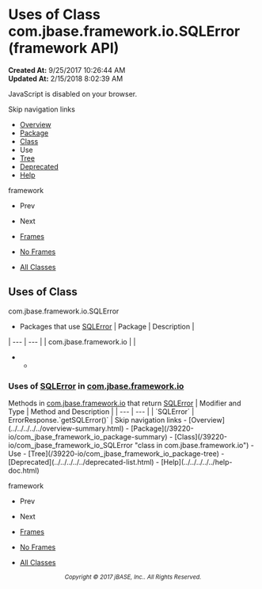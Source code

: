 # Uses of Class com.jbase.framework.io.SQLError (framework   API)

**Created At:** 9/25/2017 10:26:44 AM  
**Updated At:** 2/15/2018 8:02:39 AM  

<script type="text/javascript"><!--
    try {
        if (location.href.indexOf('is-external=true') == -1) {
            parent.document.title="Uses of Class com.jbase.framework.io.SQLError (framework   API)";
        }
    }
    catch(err) {
    }
//--></script><noscript><div>JavaScript is disabled on your browser.</div></noscript><!-- ========= START OF TOP NAVBAR ======= -->
<!--   -->
Skip navigation links
<!--   -->
- [Overview](../../../../../overview-summary.html)
- [Package](/39220-io/com_jbase_framework_io_package-summary)
- [Class](/39220-io/com_jbase_framework_io_SQLError "class in com.jbase.framework.io")
- Use
- [Tree](/39220-io/com_jbase_framework_io_package-tree)
- [Deprecated](../../../../../deprecated-list.html)
- [Help](../../../../../help-doc.html)


framework <br>

- Prev
- Next


- [Frames](../../../../../index.html?com/jbase/framework/io/class-use//39223-class-use/com_jbase_framework_io_class-use_SQLError)
- [No Frames](/39223-class-use/com_jbase_framework_io_class-use_SQLError)


- [All Classes](../../../../../allclasses-noframe.html)


<script type="text/javascript"><!--
  allClassesLink = document.getElementById("allclasses_navbar_top");
  if(window==top) {
    allClassesLink.style.display = "block";
  }
  else {
    allClassesLink.style.display = "none";
  }
  //--></script>
<!--   -->
<!-- ========= END OF TOP NAVBAR ========= -->
## Uses of Class
com.jbase.framework.io.SQLError

- <caption><span>Packages that use <a href="/39220-io/com_jbase_framework_io_SQLError" title="class in com.jbase.framework.io">SQLError</a></span><span class="tabEnd"> </span></caption>| Package | Description |
| --- | --- |
| com.jbase.framework.io |   |
- - <!--   -->
### Uses of [SQLError](/39220-io/com_jbase_framework_io_SQLError "class in com.jbase.framework.io") in [com.jbase.framework.io](/39220-io/com_jbase_framework_io_package-summary)


<caption><span>Methods in <a href="/39220-io/com_jbase_framework_io_package-summary">com.jbase.framework.io</a> that return <a href="/39220-io/com_jbase_framework_io_SQLError" title="class in com.jbase.framework.io">SQLError</a></span><span class="tabEnd"> </span></caption>| Modifier and Type | Method and Description |
| --- | --- |
| `SQLError` | ErrorResponse.`getSQLError()`  |
<!-- ======= START OF BOTTOM NAVBAR ====== -->
<!--   -->
Skip navigation links
<!--   -->
- [Overview](../../../../../overview-summary.html)
- [Package](/39220-io/com_jbase_framework_io_package-summary)
- [Class](/39220-io/com_jbase_framework_io_SQLError "class in com.jbase.framework.io")
- Use
- [Tree](/39220-io/com_jbase_framework_io_package-tree)
- [Deprecated](../../../../../deprecated-list.html)
- [Help](../../../../../help-doc.html)


framework <br>

- Prev
- Next


- [Frames](../../../../../index.html?com/jbase/framework/io/class-use//39223-class-use/com_jbase_framework_io_class-use_SQLError)
- [No Frames](/39223-class-use/com_jbase_framework_io_class-use_SQLError)


- [All Classes](../../../../../allclasses-noframe.html)


<script type="text/javascript"><!--
  allClassesLink = document.getElementById("allclasses_navbar_bottom");
  if(window==top) {
    allClassesLink.style.display = "block";
  }
  else {
    allClassesLink.style.display = "none";
  }
  //--></script>
<!--   -->
<!-- ======== END OF BOTTOM NAVBAR ======= -->
<small>			<center>			<i>Copyright © 2017 jBASE, Inc.. All Rights Reserved.</i>		</center></small>
